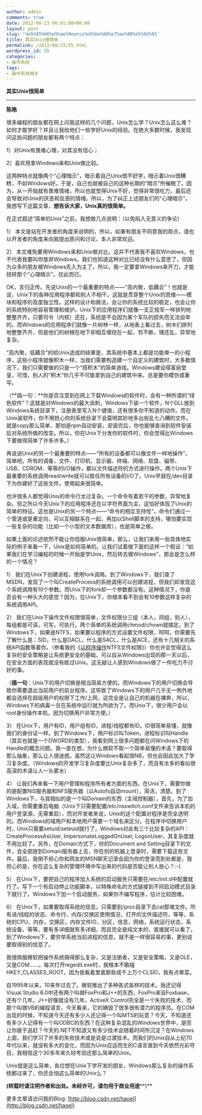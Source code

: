```yaml
---
author: admin
comments: true
date: 2012-08-23 06:01:00+00:00
layout: post
slug: '%e5%85%b6%e5%ae%9eunix%e5%be%88%e7%ae%80%e5%8d%95'
title: 其实Unix很简单
permalink: /2012/08/23/55.html
wordpress_id: 55
categories:
- 操作系统
tags:
- 操作系统相关
---
```





**其实Unix很简单**




****




**陈皓**







很多编程的朋友都在网上问我这样的几个问题，Unix怎么学？Unix怎么这么难？如何才能学好？并且让我给他们一些学好Unix的经验。在绝大多数时候，我发现问这些问题的朋友都有两个特点：




1）对Unix有畏难心理，对其没有信心；




2）喜欢用拿Windows来和Unix做比较。







这两种特点就像两个“心理暗示”，暗示着自己Unix很不好学，暗示着Unix很糟糕，不如Windows好。于是，自己也就被自己的这种长期的“暗示”所催眠了。因为，从一开始就有畏难情绪，所以也就觉得Unix不好，觉得非常很吃力，最后还会导致对Unix的厌恶和反感的情绪。所以，为了纠正上述朋友们的“心理暗示”。我想写下这篇文章，**想告诉大家，Unix真的很简单。**







在正式叙述“简单的Unix”之前，我想做几点说明：（以免陷入无意义的争论）







1） 
本文是站在开发者的角度来说明的，所以，如果有朋友不同意我的观点，请也以开发者的角度来向我提出质问和讨论，本人非常欢迎。







2） 
本文难免要用Windows来和Unix做对比。这并不代表我不喜欢Windows，也不代表我要叫你放弃Windows。我们也知道这种对比已经没有什么意思了，但因为众多的朋友被Windows先入为主了，所以，我一定要拿Windows来开刀，才能扭转那个“心理暗示”。仅此而已。










OK，言归正传。先说Unix的一个最重要的特点——“高内聚，低藕合”！也就是说，Unix下的各种应用程序都和别人不相干。这就是贯穿整个Unix的思维——模块和程序的高度独立性。这样的设计和做法，会让你的系统比较的稳定，也会让你的系统特别地容易管理和维护。Unix下的应用程序们就像一支正规军一样排列地整整齐齐，只要司令（内核）还在，系统是不会因为某个军队的损失而无法自举的。而Windows的应用程序们就像一片树林一样，从地表上看过去，树木们排列地整整齐齐，但是他们的树根在地下却相互缠绕在一起，剪不断，理还乱，异常地复杂。







“高内聚，低藕合”的给Unix造成的结果是，其系统中基本上都是功能单一的小程序，这些小程序就像积木一样，当我们需要构造建一个自定义的建筑时，大多数情况下，我们只需要做的只是一个“搭积木”的简单游戏。Windows建设得富丽堂皇，可惜，别人的“积木”你几乎不可能拿到自己的建筑中来。总是要你模仿或重写。







（**插一句：**你是否注意到在网上下载Windows的软件时，会有一种所谓的“绿色软件”？这就是对Windows的最大讽刺，Windows下装一个软件，N个DLL放到Windows系统目录下，注册表里写入N个键值，还有很多你不知道的动作。而在Unix装软件，你不用担心你的系统目录下会莫明其妙地多出些乱七八糟的文件。就是copy那么简单，那怕是rpm自动安装，安装完后，你也能够查询到软件安装后对系统所做的改变。所以，你在Unix下分发你的软件时，你会觉得比Windows下要做得简单了许多许多。）







再说说Unix的另一个最重要的特点——“所有的设备都可以像文件一样地操作”。简单吧。所有的调备，文件、打印机、显示器、终端、网络、软盘、磁带、USB、CDROM、等等的I/O操作，都以文件描述符的方式进行操作。两个Unix下最重要的系统调用read/write就可以胜任所有设备的I/O了。Unix早就在/dev目录下为你建好了这些文件。使用起来很简单。







也许很多人都觉得Unix的命令行太过复杂。一个命令有着若干的参数，异常地复杂。但之所以今天Unix下的应用程序还在以字符界面为主，这恰好体现了Unix的简单的特征。这也是Unix的另一个特点——“命令的相互支持性”，命令们通过一个管道或是重定向，可以互相联系在一起，再加以Shell脚本的支持，哪怕要实现一些复杂的功能（比如一个小型的文本数据库），也是简单之极。







如果上面的论述依然不能让你信服Unix很简单，那么，让我们来用一些具体地实际的例子来看一下，Unix是如何简单的。让我们试着做下面的这样一个假设：“如果我们在学习编程的时候一开始是学Unix，然后转去做Windows”，那会是怎么样的一个情况？







1） 
我们在Unix下创建进程，使用fork调用。到了Windows下，我们查了MSDN，发现了一个叫CreateProcess的系统调用可以创建进程，但我们却发现这个系统调用有10个参数。而Unix下的fork却一个参数都没有。这种情况下，你是否会有一种头大的感觉？因为，在Unix下，你根本看不到会有10参数这样复杂的系统调用API。







2） 
我们在Unix下操作文件权限很简单，文件权限分三组（本人，同组，别人），每组都是可读，可写，可执行。两个简单的系统调用chmod/chown就搞定。到了Windows下，如果是NTFS，如果要以程序的方式设置文件权限，呵呵，你需要先了解什么是：SID，什么是DACL，什么是SACL，什么是ACE，还有十几相关的系统API函数等着你。（参看我的《[以程序操作](http://blog.csdn.net/haoel/archive/2004/01/25/2905.aspx)NTFS文件权限》）你也许会觉得这么复杂的安全策略是让系统更安全的基础，可以自从Windows出现的那一天以后，在安全方面的表现就没有胜过Unix。这无疑让人感到Windows做了一件吃力不讨好的事。







（**插一句**：Unix下的用户切换是相当简易方便的。而Windows下的用户切换会导致你需要退出当前用户的前台程序。这导致了Windows下的用户几乎无一例外地都会选择在超级用户的权限下工作/上网，这完全是让自己的机器在裸奔，所以，Windows下的病毒一旦在系统中运行就为所欲为了。而Unix下，很少用户会以root身份操作本机，因为切换用户非常方便。）







3） 
在Unix下，用户有ID，用户组有ID，进程/线程都有ID。ID很简单易懂，就像我们的身份证一样。到了Windows下，用户标识叫Token，进程标识叫Handle（其实也就是一个DWORD的类型），我看到网上很多问题都在问Windows下的Handle的概念问题。我一直在想，为什么微软不取一个简单易懂的术语？要取得那么抽象，那么让人很迷惑。虽然这让Windows看起很NB，但也会因此加大了学习复杂度。（Windows的开发学习复杂度要比Unix复杂多了，而且有太多的看似很高深的术语让人一头雾水）







4） 
让我们再来看一下用户管理和程序所有者方面的东西。在Unix下，需要你做的是配置NIS服务器和NFS服务器（以Autofs自动mount），简洁，清楚。到了Windows下，与其相似的是一个叫Domain的东西（主域控制器），首先，为了加入域，你需要重启电脑（Unix下只需要配置/etc/nsswitch.conf文件来告诉本机的用户登录源，无需重启），而对开发者来说，Unix的这个配置对程序是完全透明的。而Windows的域用户和本地用户需要一个域名来区分。在程序中切换用户时，Unix只需要setuid/seteuid就行了，Windows对此有三个比较复杂的API：CreateProcessAsUser,
 ImpersonateLoggedOnUser, LogonUser，其复杂度就不用比较了。另外，在Domain方式下，你的Document and Setting目录下的文件，会全部放到Domain服务器上去，你在别的机器上登录时，需要下载这些文件。最后，我倒不担心你和网友的MSN聊天记录会因为你的登录而到处都是，我担心的是，你在这么复杂的管理环境中写出来的代码是否能让别人放心？:-(







5） 
在Unix下，要把自己的程序加入系统的启动服务只需要在/etc/init.d中配置就行了。写下一个有启动停止功能脚本，以特殊命名的方式链接到不同启动模式目录下就行了。Windows下加一个启动服务，如果你不编写程序，估计比较困难。







6） 
在Unix下，如果要取得系统的信息。只需要到/proc目录下去cat那堆文件。所有进/线程的状态、命令行、内存/交换区使用情况、打开的文件描述符，等等，系统的CPU，内存，交换区，内存文件IO，分区，信息，网络，系统运行状态，系统设备，等等，要有多详细就有多详细，而且完全是纯文本的，直接就可以看了。到了Windows下，要穷举系统当前进程的信息，就不是一样很容易的事，更别说要取得别的信息了。










我很佩服微软把操作系统搞得那么复杂，又是注册表，又是安全策略，又是OLE，又是COM……。每次打开regedit.exe时，我根本不敢碰HKEY_CLASSES_ROOT，因为我看着里面那些成千上万个CLSID，我有点晕菜。







自1995年以来，10来年过去了。微软推出了多种各式各样的技术。我还记得Visual Studio 6.0中还有两个叫做FoxPro和J++的东西，FoxPro来自Foxbase，还有个几年，J++好像就没有几年。ActiveX
 Control完全是一个失败的技术，而那个叫做VB的编程语言，今天看来，它的确毁了很多很有潜力的程序员。在COM出现的时候，不知道今天还有多少人还记得一个叫MTS的玩意？今天，不知道还有多少人记得有一个叫ODBC的东西？在这种复杂混乱的Windows世界中，是否让你疲于追赶？今天的.NET不知道又有多少技术会随着时间所沉淀？在Windows上面，我们学习了许多的失败技术或是说是过渡技术。而我们的Unix自从上纪70年代以来，就没有多大的变化，而因为Unix应运而生的C语言直到今天依然光彩夺目。我相信这个30多年来久经考验还那么简单的Unix。







Unix就是这么简单，各位想在Unix下学开发的朋友，Windows那么复杂的操作系统都过来了，你还会怕这么简单的Unix么？










**(转载时请注明作者和出处。未经许可，请勿用于商业用途****)**




更多文章请访问我的Blog:
[http://blog.csdn.net/haoel](http://blog.csdn.net/haoel)



